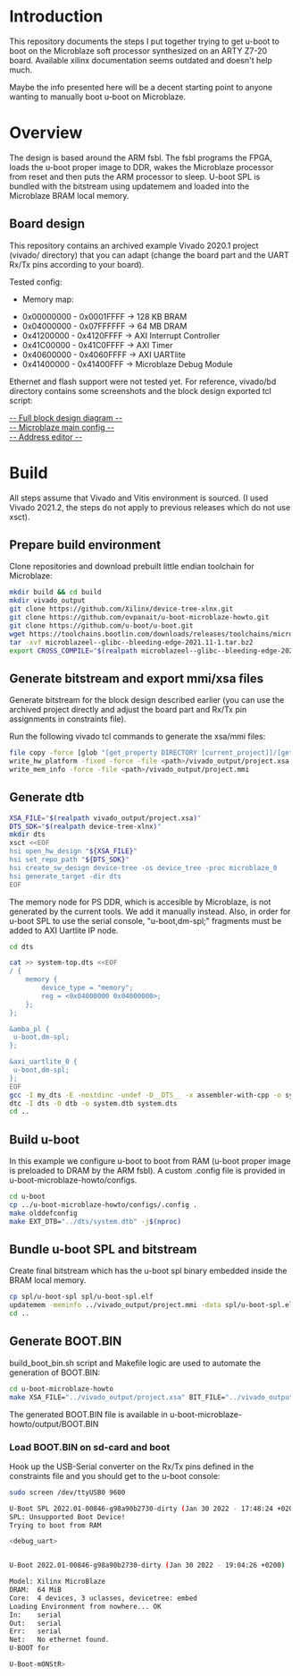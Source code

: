 # Introduction
This repository documents the steps I put together trying to get u-boot to boot on the Microblaze soft processor synthesized on an ARTY Z7-20 board. Available xilinx documentation seems outdated and doesn't help much.

Maybe the info presented here will be a decent starting point to anyone wanting to manually boot u-boot on Microblaze.

# Overview
The design is based around the ARM fsbl. The fsbl programs the FPGA, loads the u-boot proper image to DDR, wakes the Microblaze processor from reset and then puts the ARM processor to sleep. U-boot SPL is bundled with the bitstream using updatemem and loaded into the Microblaze BRAM local memory.

## Board design
This repository contains an archived example Vivado 2020.1 project (vivado/ directory) that you can adapt (change the board part and the UART Rx/Tx pins according to your board).

Tested config:
- Memory map:
 *   0x00000000 - 0x0001FFFF -> 128 KB BRAM
 *   0x04000000 - 0x07FFFFFF -> 64  MB DRAM
 *   0x41200000 - 0x4120FFFF -> AXI Interrupt Controller
 *   0x41C00000 - 0x41C0FFFF -> AXI Timer
 *   0x40600000 - 0x4060FFFF -> AXI UARTlite
 *   0x41400000 - 0x41400FFF -> Microblaze Debug Module

Ethernet and flash support were not tested yet. For reference, vivado/bd directory contains some screenshots and the block design exported tcl script:

[-- Full block design diagram --](https://github.com/ovpanait/u-boot-microblaze-howto/blob/master/vivado/bd/bd.png)  
[-- Microblaze main config --](https://github.com/ovpanait/u-boot-microblaze-howto/blob/master/vivado/bd/microblaze_config.png)  
[-- Address editor --](https://github.com/ovpanait/u-boot-microblaze-howto/blob/master/vivado/bd/address_editor.png)  

# Build

All steps assume that Vivado and Vitis environment is sourced. (I used Vivado 2021.2, the steps do not apply to previous releases which do not use xsct).

## Prepare build environment
Clone repositories and download prebuilt little endian toolchain for Microblaze:

```bash
mkdir build && cd build
mkdir vivado_output
git clone https://github.com/Xilinx/device-tree-xlnx.git
git clone https://github.com/ovpanait/u-boot-microblaze-howto.git
git clone https://github.com/u-boot/u-boot.git
wget https://toolchains.bootlin.com/downloads/releases/toolchains/microblazeel/tarballs/microblazeel--glibc--bleeding-edge-2021.11-1.tar.bz2
tar -xvf microblazeel--glibc--bleeding-edge-2021.11-1.tar.bz2
export CROSS_COMPILE="$(realpath microblazeel--glibc--bleeding-edge-2021.11-1/bin)/microblazeel-linux-"
```

## Generate bitstream and export mmi/xsa files
Generate bitstream for the block design described earlier (you can use the archived project directly and adjust the board part and Rx/Tx pin assignments in constraints file).

Run the following vivado tcl commands to generate the xsa/mmi files:
```bash
file copy -force [glob "[get_property DIRECTORY [current_project]]/[get_property NAME [current_project]].runs/impl_1/*.bit"] <path>/vivado_output/project.bit
write_hw_platform -fixed -force -file <path>/vivado_output/project.xsa
write_mem_info -force -file <path>/vivado_output/project.mmi
```

## Generate dtb
```bash
XSA_FILE="$(realpath vivado_output/project.xsa)"
DTS_SDK="$(realpath device-tree-xlnx)"
mkdir dts
xsct <<EOF
hsi open_hw_design "${XSA_FILE}"
hsi set_repo_path "${DTS_SDK}"
hsi create_sw_design device-tree -os device_tree -proc microblaze_0
hsi generate_target -dir dts
EOF
```

The memory node for PS DDR, which is accesible by Microblaze, is not generated by the current tools. We add it manually instead. Also, in order for u-boot SPL to use the serial console, "u-boot,dm-spl;" fragments must be added to AXI Uartlite IP node.

```bash
cd dts

cat >> system-top.dts <<EOF
/ {
	memory {
		device_type = "memory";
		reg = <0x04000000 0x04000000>;
	};
};

&amba_pl {
 u-boot,dm-spl;
};

&axi_uartlite_0 {
 u-boot,dm-spl;
};
EOF
gcc -I my_dts -E -nostdinc -undef -D__DTS__ -x assembler-with-cpp -o system.dts system-top.dts
dtc -I dts -O dtb -o system.dtb system.dts
cd ..
```

## Build u-boot
In this example we configure u-boot to boot from RAM (u-boot proper image is preloaded to DRAM by the ARM fsbl). A custom .config file is provided in u-boot-microblaze-howto/configs.

```bash
cd u-boot
cp ../u-boot-microblaze-howto/configs/.config .
make olddefconfig
make EXT_DTB="../dts/system.dtb" -j$(nproc)
```

## Bundle u-boot SPL and bitstream
Create final bitstream which has the u-boot spl binary embedded inside the BRAM local memory.

```bash
cp spl/u-boot-spl spl/u-boot-spl.elf
updatemem -meminfo ../vivado_output/project.mmi -data spl/u-boot-spl.elf -bit ../vivado_output/project.bit -proc design_1_i/microblaze_0  -out ../vivado_output/final.bit -force
cd ..
```

## Generate BOOT.BIN

build_boot_bin.sh script and Makefile logic are used to automate the generation of BOOT.BIN:

```bash
cd u-boot-microblaze-howto
make XSA_FILE="../vivado_output/project.xsa" BIT_FILE="../vivado_output/final.bit" UBOOT_FILE="../u-boot/u-boot.bin" UBOOT_LOADADDR="0x4000000"
```

The generated BOOT.BIN file is available in u-boot-microblaze-howto/output/BOOT.BIN

### Load BOOT.BIN on sd-card and boot
Hook up the USB-Serial converter on the Rx/Tx pins defined in the constraints file and you should get to the u-boot console:
```bash
sudo screen /dev/ttyUSB0 9600

U-Boot SPL 2022.01-00846-g98a90b2730-dirty (Jan 30 2022 - 17:48:24 +0200)
SPL: Unsupported Boot Device!
Trying to boot from RAM

<debug_uart>


U-Boot 2022.01-00846-g98a90b2730-dirty (Jan 30 2022 - 19:04:26 +0200)

Model: Xilinx MicroBlaze
DRAM:  64 MiB   
Core:  4 devices, 3 uclasses, devicetree: embed
Loading Environment from nowhere... OK
In:    serial   
Out:   serial   
Err:   serial   
Net:   No ethernet found.
U-BOOT for

U-Boot-mONStR>
```
